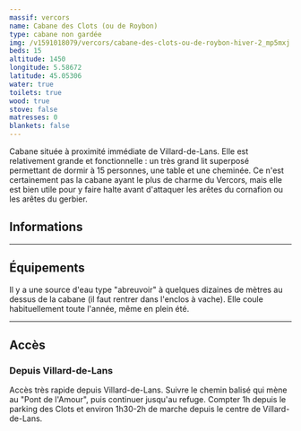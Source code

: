 ```yaml
---
massif: vercors
name: Cabane des Clots (ou de Roybon)
type: cabane non gardée
img: /v1591018079/vercors/cabane-des-clots-ou-de-roybon-hiver-2_mp5mxj.jpg
beds: 15
altitude: 1450
longitude: 5.58672
latitude: 45.05306
water: true
toilets: true
wood: true
stove: false
matresses: 0
blankets: false
---
```

Cabane située à proximité immédiate de Villard-de-Lans. Elle est relativement grande et fonctionnelle : un très grand lit superposé permettant de dormir à 15 personnes, une table et une cheminée. Ce n'est certainement pas la cabane ayant le plus de charme du Vercors, mais elle est bien utile pour y faire halte avant d'attaquer les arêtes du cornafion ou les arêtes du gerbier.

## Informations

<!-- <grid :altitude="altitude" :beds="beds" :longitude="longitude" :latitude="longitude"></grid> -->

___

## Équipements

<!-- <grid :matresses="matresses" :blankets="blankets" :stove="stove" :wood="wood" :water="water" :toilets="toilets"></grid> -->

Il y a une source d'eau type "abreuvoir" à quelques dizaines de mètres au dessus de la cabane (il faut rentrer dans l'enclos à vache). Elle coule habituellement toute l'année, même en plein été.
___

## Accès

### Depuis Villard-de-Lans
Accès très rapide depuis Villard-de-Lans. Suivre le chemin balisé qui mène au "Pont de l'Amour", puis continuer jusqu'au refuge. Compter 1h depuis le parking des Clots et environ 1h30-2h de marche depuis le centre de Villard-de-Lans.
